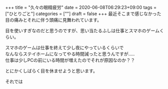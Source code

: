 +++
title = "久々の眼精疲労"
date = 2020-06-08T06:29:23+09:00
tags = ["ひとりごと"]
categories = [""]
draft = false
+++
最近そこまで感じなかった目の痛みとそれに伴う頭痛に見舞われています。

目を使いすぎなのだと思うのですが、思い当たるふしは仕事とスマホのゲームくらい。

スマホのゲームは仕事を終えて少し夜にやっているくらいで  
なんならステイホームになってやる時間減ったと思うんですが.....  
仕事は少しPCの前にいる時間が増えたのでそれが原因なのか？？

とにかくしばらく目を休ませようと思います。

それでは

